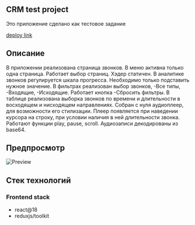 ## CRM test project

Это приложение сделано как тестовое задание

[deploy link](deploy-link)

## Описание

В приложении реализована страница звонков. В меню активна только одна страница. Работает выбор страниц. Хэдер статичен. В аналитике звонков регулируется шкала прогресса. Необходимо только подставить нужное значение. В фильтрах реализован выбор звонков, -Все типы, -Входящие, -Исходящие. Работает кнопка -Сбросить фильтры. В таблице реализована выборка звонков по времени и длительности в восходящем и нисходящем направлениях. Собран с нуля аудиоплеер, для возможности его стилизации. Плеер появляется при наведении курсора на строку, при условии наличия в ней длительности звонка. Работают функции play, pause, scroll. Аудиозаписи декодированы из base64.

## Предпросмотр

![Preview](call-list.png)

## Стек технологий

### Frontend stack

- react@18
- reduxjs/toolkit
